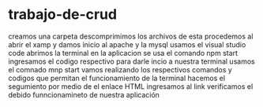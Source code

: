 # trabajo-de-crud
creamos una carpeta 
descomprimimos los archivos de esta 
procedemos al abrir el xamp y damos inicio al apache y la mysql
usamos el visual studio code 
abrimos la terminal en la aplicacion
se usa el comando npm start
ingresamos el codigo respectivo para darle incio a nuestra terminal
usamos el comnado mnp start
vamos realizando los respectivos comandos y codigos que permitan el funcionamiento de la terminal
hacemos el segumiento por medio de el enlace HTML
ingresamos al link
verificamos el debido funncionamineto de nuestra aplicación
